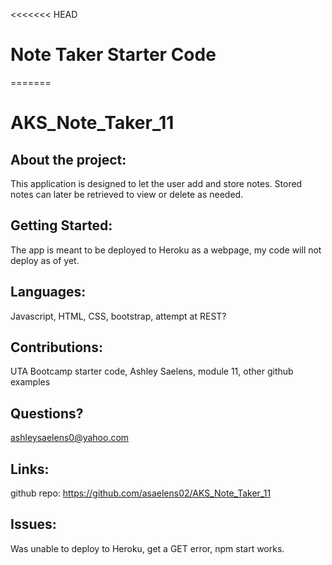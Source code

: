 <<<<<<< HEAD
# Note Taker Starter Code
=======
# AKS_Note_Taker_11

## About the project:

This application is designed to let the user add and store notes. Stored notes can later be retrieved to view or delete as needed.

## Getting Started:

The app is meant to be deployed to Heroku as a webpage, my code will not deploy as of yet.

## Languages:

Javascript, HTML, CSS, bootstrap, attempt at REST?

## Contributions:

UTA Bootcamp starter code, Ashley Saelens, module 11, other github examples

## Questions?

ashleysaelens0@yahoo.com

## Links:

github repo: https://github.com/asaelens02/AKS_Note_Taker_11 

## Issues:

Was unable to deploy to Heroku, get a GET error, npm start works. 

